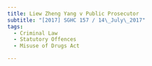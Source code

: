 ```yaml
---
title: Liew Zheng Yang v Public Prosecutor 
subtitle: "[2017] SGHC 157 / 14\_July\_2017"
tags:
  - Criminal Law
  - Statutory Offences
  - Misuse of Drugs Act

---
```


